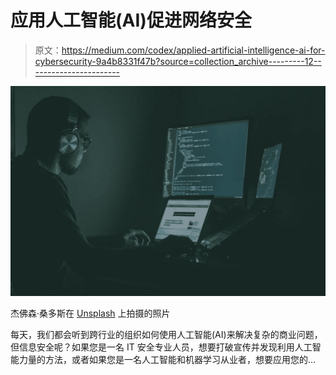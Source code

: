 # 应用人工智能(AI)促进网络安全

> 原文：<https://medium.com/codex/applied-artificial-intelligence-ai-for-cybersecurity-9a4b8331f47b?source=collection_archive---------12----------------------->

![](img/bf0c878d13c00c5aff192d21a539eca7.png)

杰佛森·桑多斯在 [Unsplash](https://unsplash.com/s/photos/cybersecurity?utm_source=unsplash&utm_medium=referral&utm_content=creditCopyText) 上拍摄的照片

每天，我们都会听到跨行业的组织如何使用人工智能(AI)来解决复杂的商业问题，但信息安全呢？如果您是一名 IT 安全专业人员，想要打破宣传并发现利用人工智能力量的方法，或者如果您是一名人工智能和机器学习从业者，想要应用您的…